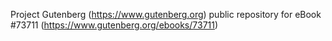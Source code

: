 Project Gutenberg (https://www.gutenberg.org) public repository for eBook #73711 (https://www.gutenberg.org/ebooks/73711)
